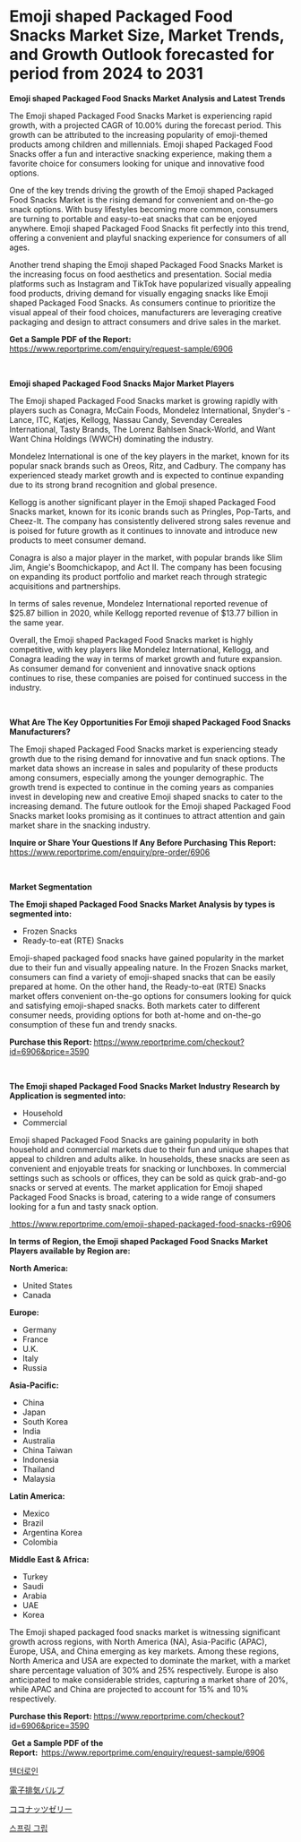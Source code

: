 <p><h1>Emoji shaped Packaged Food Snacks Market Size, Market Trends, and Growth Outlook forecasted for period from 2024 to 2031</h1></p><p><strong>Emoji shaped Packaged Food Snacks Market Analysis and Latest Trends</strong></p>
<p><p>The Emoji shaped Packaged Food Snacks Market is experiencing rapid growth, with a projected CAGR of 10.00% during the forecast period. This growth can be attributed to the increasing popularity of emoji-themed products among children and millennials. Emoji shaped Packaged Food Snacks offer a fun and interactive snacking experience, making them a favorite choice for consumers looking for unique and innovative food options.</p><p>One of the key trends driving the growth of the Emoji shaped Packaged Food Snacks Market is the rising demand for convenient and on-the-go snack options. With busy lifestyles becoming more common, consumers are turning to portable and easy-to-eat snacks that can be enjoyed anywhere. Emoji shaped Packaged Food Snacks fit perfectly into this trend, offering a convenient and playful snacking experience for consumers of all ages.</p><p>Another trend shaping the Emoji shaped Packaged Food Snacks Market is the increasing focus on food aesthetics and presentation. Social media platforms such as Instagram and TikTok have popularized visually appealing food products, driving demand for visually engaging snacks like Emoji shaped Packaged Food Snacks. As consumers continue to prioritize the visual appeal of their food choices, manufacturers are leveraging creative packaging and design to attract consumers and drive sales in the market.</p></p>
<p><strong>Get a Sample PDF of the Report:&nbsp;</strong> <a href="https://www.reportprime.com/enquiry/request-sample/6906">https://www.reportprime.com/enquiry/request-sample/6906</a></p>
<p>&nbsp;</p>
<p><strong>Emoji shaped Packaged Food Snacks Major Market Players</strong></p>
<p><p>The Emoji shaped Packaged Food Snacks market is growing rapidly with players such as Conagra, McCain Foods, Mondelez International, Snyder's - Lance, ITC, Katjes, Kellogg, Nassau Candy, Sevenday Cereales International, Tasty Brands, The Lorenz Bahlsen Snack-World, and Want Want China Holdings (WWCH) dominating the industry.</p><p>Mondelez International is one of the key players in the market, known for its popular snack brands such as Oreos, Ritz, and Cadbury. The company has experienced steady market growth and is expected to continue expanding due to its strong brand recognition and global presence.</p><p>Kellogg is another significant player in the Emoji shaped Packaged Food Snacks market, known for its iconic brands such as Pringles, Pop-Tarts, and Cheez-It. The company has consistently delivered strong sales revenue and is poised for future growth as it continues to innovate and introduce new products to meet consumer demand.</p><p>Conagra is also a major player in the market, with popular brands like Slim Jim, Angie's Boomchickapop, and Act II. The company has been focusing on expanding its product portfolio and market reach through strategic acquisitions and partnerships.</p><p>In terms of sales revenue, Mondelez International reported revenue of $25.87 billion in 2020, while Kellogg reported revenue of $13.77 billion in the same year.</p><p>Overall, the Emoji shaped Packaged Food Snacks market is highly competitive, with key players like Mondelez International, Kellogg, and Conagra leading the way in terms of market growth and future expansion. As consumer demand for convenient and innovative snack options continues to rise, these companies are poised for continued success in the industry.</p></p>
<p>&nbsp;</p>
<p><strong>What Are The Key Opportunities For Emoji shaped Packaged Food Snacks Manufacturers?</strong></p>
<p><p>The Emoji shaped Packaged Food Snacks market is experiencing steady growth due to the rising demand for innovative and fun snack options. The market data shows an increase in sales and popularity of these products among consumers, especially among the younger demographic. The growth trend is expected to continue in the coming years as companies invest in developing new and creative Emoji shaped snacks to cater to the increasing demand. The future outlook for the Emoji shaped Packaged Food Snacks market looks promising as it continues to attract attention and gain market share in the snacking industry.</p></p>
<p><strong>Inquire or Share Your Questions If Any Before Purchasing This Report:</strong> <a href="https://www.reportprime.com/enquiry/pre-order/6906">https://www.reportprime.com/enquiry/pre-order/6906</a></p>
<p>&nbsp;</p>
<p><strong>Market Segmentation</strong></p>
<p><strong>The Emoji shaped Packaged Food Snacks Market Analysis by types is segmented into:</strong></p>
<p><ul><li>Frozen Snacks</li><li>Ready-to-eat (RTE) Snacks</li></ul></p>
<p><p>Emoji-shaped packaged food snacks have gained popularity in the market due to their fun and visually appealing nature. In the Frozen Snacks market, consumers can find a variety of emoji-shaped snacks that can be easily prepared at home. On the other hand, the Ready-to-eat (RTE) Snacks market offers convenient on-the-go options for consumers looking for quick and satisfying emoji-shaped snacks. Both markets cater to different consumer needs, providing options for both at-home and on-the-go consumption of these fun and trendy snacks.</p></p>
<p><strong>Purchase this Report:&nbsp;</strong><a href="https://www.reportprime.com/checkout?id=6906&price=3590">https://www.reportprime.com/checkout?id=6906&price=3590</a></p>
<p>&nbsp;</p>
<p><strong>The Emoji shaped Packaged Food Snacks Market Industry Research by Application is segmented into:</strong></p>
<p><ul><li>Household</li><li>Commercial</li></ul></p>
<p><p>Emoji shaped Packaged Food Snacks are gaining popularity in both household and commercial markets due to their fun and unique shapes that appeal to children and adults alike. In households, these snacks are seen as convenient and enjoyable treats for snacking or lunchboxes. In commercial settings such as schools or offices, they can be sold as quick grab-and-go snacks or served at events. The market application for Emoji shaped Packaged Food Snacks is broad, catering to a wide range of consumers looking for a fun and tasty snack option.</p></p>
<p><a href="https://www.reportprime.com/emoji-shaped-packaged-food-snacks-r6906">&nbsp;https://www.reportprime.com/emoji-shaped-packaged-food-snacks-r6906</a></p>
<p><strong>In terms of Region, the Emoji shaped Packaged Food Snacks Market Players available by Region are:</strong></p>
<p>
    <p> <strong> North America: </strong>
        <ul>
            <li>United States</li>
            <li>Canada</li>
        </ul>
        </p> 
    <p> <strong> Europe: </strong>
        <ul>
            <li>Germany</li>
            <li>France</li>
            <li>U.K.</li>
            <li>Italy</li>
            <li>Russia</li>
        </ul>
        </p> 
    <p> <strong> Asia-Pacific: </strong>
        <ul>
            <li>China</li>
            <li>Japan</li>
            <li>South Korea</li>
            <li>India</li>
            <li>Australia</li>
            <li>China Taiwan</li>
            <li>Indonesia</li>
            <li>Thailand</li>
            <li>Malaysia</li>
        </ul>
        </p> 
    <p> <strong> Latin America: </strong>
        <ul>
            <li>Mexico</li>
            <li>Brazil</li>
            <li>Argentina Korea</li>
            <li>Colombia</li>
        </ul>
        </p> 
    <p> <strong> Middle East & Africa: </strong>
        <ul>
            <li>Turkey</li>
            <li>Saudi</li>
            <li>Arabia</li>
            <li>UAE</li>
            <li>Korea</li>
        </ul>
    </p>
    </p>
<p><p>The Emoji shaped packaged food snacks market is witnessing significant growth across regions, with North America (NA), Asia-Pacific (APAC), Europe, USA, and China emerging as key markets. Among these regions, North America and USA are expected to dominate the market, with a market share percentage valuation of 30% and 25% respectively. Europe is also anticipated to make considerable strides, capturing a market share of 20%, while APAC and China are projected to account for 15% and 10% respectively.</p></p>
<p><strong>Purchase this Report: </strong><a href="https://www.reportprime.com/checkout?id=6906&price=3590">https://www.reportprime.com/checkout?id=6906&price=3590</a></p>
<p>&nbsp;<strong>Get a Sample PDF of the Report:&nbsp;&nbsp;</strong><a href="https://www.reportprime.com/enquiry/request-sample/6906">https://www.reportprime.com/enquiry/request-sample/6906</a></p>
<p><strong></strong></p>
<p><p><a href="https://medium.com/@dellkoepp03/2024%EB%85%84%EB%B6%80%ED%84%B0-2031%EB%85%84%EA%B9%8C%EC%A7%80%EC%9D%98-%ED%85%90%EB%8D%94%EB%A1%9C%EC%9D%B8-%EC%8B%9C%EC%9E%A5-%EB%B6%84%EC%84%9D%EA%B3%BC-%EC%98%88%EC%B8%A1-8de18c29ad66">텐더로인</a></p><p><a href="https://medium.com/@fabianhoncescu2022/%E9%9B%BB%E5%AD%90%E6%8E%92%E6%B0%97%E5%BC%81%E5%B8%82%E5%A0%B4%E3%81%AE%E6%B4%9E%E5%AF%9F-%E5%B8%82%E5%A0%B4%E5%8B%95%E5%90%91-%E6%88%90%E9%95%B7-2024%E5%B9%B4%E3%81%8B%E3%82%892031%E5%B9%B4%E3%81%BE%E3%81%A7%E3%81%AE%E4%BA%88%E6%B8%AC-1336fe8672d4">電子排気バルブ</a></p><p><a href="https://medium.com/@wesleyeilly8796202/%E3%82%B3%E3%82%B3%E3%83%8A%E3%83%83%E3%83%84%E3%82%BC%E3%83%AA%E3%83%BC%E5%B8%82%E5%A0%B4-%E7%AB%B6%E4%BA%89%E5%88%86%E6%9E%90-%E5%B8%82%E5%A0%B4%E5%8B%95%E5%90%91-2031%E5%B9%B4%E3%81%BE%E3%81%A7%E3%81%AE%E4%BA%88%E6%B8%AC-3c9d25a6dedc">ココナッツゼリー</a></p><p><a href="https://medium.com/@heatherelasquez5675/%EB%B4%84-%EA%B7%B8%EB%A6%BD-%EC%8B%9C%EC%9E%A5-%EB%B6%84%EC%84%9D-%EA%B7%B8%EA%B2%83%EC%9D%98-cagr-%EC%8B%9C%EC%9E%A5-%EC%84%B8%EB%B6%84%ED%99%94-%EB%B0%8F-%EC%84%B8%EA%B3%84-%EC%82%B0%EC%97%85-%EA%B0%9C%EC%9A%94-951bbc1ab3ee">스프링 그립</a></p></p>